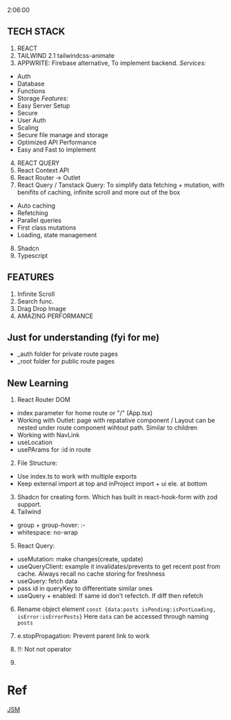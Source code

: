 2:06:00

## TECH STACK

1. REACT
2. TAILWIND
   2.1 tailwindcss-animate
3. APPWRITE: Firebase alternative, To implement backend.
   _Services:_

- Auth
- Database
- Functions
- Storage
  _Features:_
- Easy Server Setup
- Secure
- User Auth
- Scaling
- Secure file manage and storage
- Optimized API Performance
- Easy and Fast to implement

4. REACT QUERY
5. React Context API
6. React Router -> Outlet
7. React Query / Tanstack Query: To simplify data fetching + mutation, with benifits of caching, infinite scroll and more out of the box

- Auto caching
- Refetching
- Parallel queries
- First class mutations
- Loading, state management

8. Shadcn
9. Typescript

## FEATURES

1. Infinite Scroll
2. Search func.
3. Drag Drop Image
4. AMAZING PERFORMANCE

## Just for understanding (fyi for me)

- \_auth folder for private route pages
- \_root folder for public route pages

## New Learning

1. React Router DOM

- index parameter for home route or "/" (App.tsx)
- Working with Outlet: page with repatative component / Layout can be nested under route component wihtout path.
  Similar to children
- Working with NavLink
- useLocation
- usePArams for :id in route

2. File Structure:

- Use index.ts to work with multiple exports
- Keep external import at top and inProject import + ui ele. at bottom

3. Shadcn for creating form. Which has built in react-hook-form with zod support.
4. Tailwind

- group + group-hover: :-
- whitespace: no-wrap

5. React Query:

- useMutation: make changes(create, update)
- useQueryClient: example it invalidates/prevents to get recent post from cache. Always recall no cache storing for freshness
- useQuery: fetch data
- pass id in queryKey to differentiate similar ones
- useQuery + enabled: If same id don't refectch. If diff then refetch

6. Rename object element
   `const {data:posts isPending:isPostLoading, isError:isErrorPosts}`
   Here `data` can be accessed through naming `posts`

7. e.stopPropagation: Prevent parent link to work
8. !!: Not not operator
9.

# Ref

[JSM](https://www.youtube.com/watch?v=_W3R2VwRyF4)
